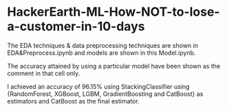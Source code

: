 # HackerEarth-ML-How-NOT-to-lose-a-customer-in-10-days

The EDA techniques & data preprocessing techniques are shown in EDA&Preprocess.ipynb and models are shown in this Model.ipynb.

The accuracy attained by using a particular model have been shown as the comment in that cell only.

I achieved an accuracy of 96.15% using StackingClassifier using {RandomForest, XGBoost, LGBM, GradientBoosting and CatBoost} as estimators and CatBoost as the final estimator.
